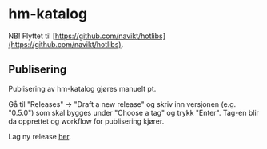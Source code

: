 # hm-katalog

NB! Flyttet til [https://github.com/navikt/hotlibs](https://github.com/navikt/hotlibs).

## Publisering

Publisering av hm-katalog gjøres manuelt pt.

Gå til "Releases" -> "Draft a new release" og skriv inn versjonen (e.g. "0.5.0") som skal bygges under "Choose a tag" og
trykk "Enter". Tag-en blir da opprettet og workflow for publisering kjører.

Lag ny release [her](https://github.com/navikt/hm-katalog/releases/new).
